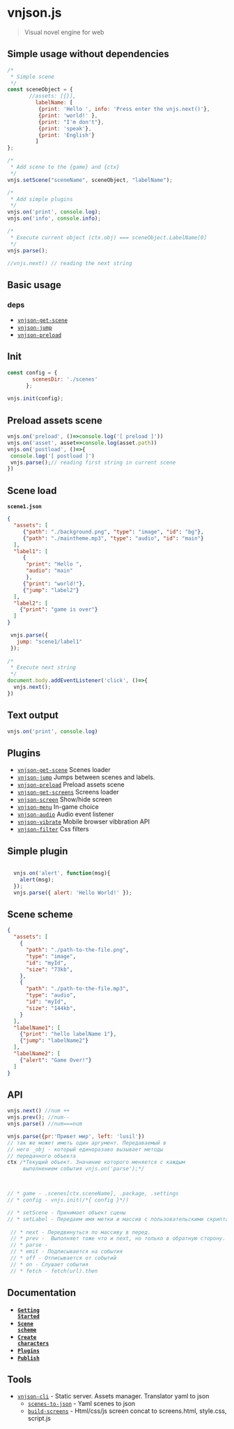 # vnjson.js
> Visual novel engine for web

## Simple usage without dependencies

```js
/*
 * Simple scene
 */
const sceneObject = {
       //assets: [{}],
         labelName: [
          {print: 'Hello ', info: 'Press enter the vnjs.next()'},
          {print: 'world!' },
          {print: "I'm don't"},
          {print: 'speak'},
          {print: 'English'}
         ]
};

/*
 * Add scene to the {game} and {ctx}
 */
vnjs.setScene("sceneName", sceneObject, "labelName");

/*
 * Add simple plugins
 */
vnjs.on('print', console.log);
vnjs.on('info', console.info);

/*
 * Execute current object (ctx.obj) === sceneObject.LabelName[0]
 */
vnjs.parse();

//vnjs.next() // reading the next string
```
## Basic usage 
### deps
- [`vnjson-get-scene`](https://github.com/vnjson/vnjson-get-scene)
- [`vnjson-jump`](https://github.com/vnjson/vnjson-jump)
- [`vnjson-preload`](https://github.com/vnjson/vnjson-preload)

## Init

```js
const config = {
        scenesDir: './scenes'
      };
      
vnjs.init(config);

```


## Preload assets scene

```js
vnjs.on('preload', ()=>console.log('[ preload ]'))
vnjs.on('asset', asset=>console.log(asset.path))
vnjs.on('postload', ()=>{
 console.log('[ postload ]')
 vnjs.parse();// reading first string in current scene
})
```
## Scene load
__`scene1.json`__

```json
{
  "assets": [
     {"path": "./background.png", "type": "image", "id": "bg"}, 
     {"path": "./maintheme.mp3", "type": "audio", "id": "main"}
  ],
  "label1": [
     {
      "print": "Hello ", 
      "audio": "main"
      },
     {"print": "world!"},
     {"jump": "label2"}
  ],
  "label2": [
    {"print": "game is over"}
  ]
}
```

```js
 vnjs.parse({
   jump: "scene1/label1"
 });
 
/*
 * Execute next string
 */ 
document.body.addEventListener('click', ()=>{
  vnjs.next(); 
}) 
```


## Text output
```js
vnjs.on('print', console.log)


```
## Plugins
- [`vnjson-get-scene`](https://github.com/vnjson/vnjson-get-scene) Scenes loader
- [`vnjson-jump`](https://github.com/vnjson/vnjson-jump) Jumps between scenes and labels. 
- [`vnjson-preload`](https://github.com/vnjson/vnjson-preload) Preload assets scene 
- [`vnjson-get-screens`](https://github.com/vnjson/vnjson-get-screens) Screens loader
- [`vnjson-screen`](https://github.com/vnjson/vnjson-screen) Show/hide screen
- [`vnjson-menu`](https://github.com/vnjson/vnjson-menu) In-game choice
- [`vnjson-audio`](https://github.com/vnjson/vnjson-audio) Audio event listener
- [`vnjson-vibrate`](https://github.com/vnjson/vnjson-vibrate) Mobile browser vibbration API
- [`vnjson-filter`](https://github.com/vnjson/vnjson-filter) Css filters


## Simple plugin

```javascript

  vnjs.on('alert', function(msg){
    alert(msg);
  });
  vnjs.parse({ alert: 'Hello World!' });

```
## Scene scheme
```json
{
  "assets": [
    {
      "path": "./path-to-the-file.png", 
      "type": "image",
      "id": "myId",
      "size": "73kb",
    },
    {
      "path": "./path-to-the-file.mp3", 
      "type": "audio",
      "id": "myId",
      "size": "144kb",
    }
  ],
  "labelName1": [
    {"print": "hello labelName 1"},
    {"jump": "labelName2"}
  ],
  "labelName2": [
    {"alert": "Game Over!"}
  ]
}
```

## API
```javascript
vnjs.next() //num ++
vnjs.prev(); //num--
vnjs.parse() //num===num

vnjs.parse({pr:'Привет мир', left: 'lusil'})
// так же может иметь один аргумент. Передаваемый в
// него _obj - который единоразаво вызывает методы
// переданного объекта
ctx /*Текущий объект. Значиние которого меняется с каждым
     выполнением события vnjs.on('parse');*/



// * game - .scenes[ctx.sceneName], .package, .settings
// * config - vnjs.init(/*{ config }*/)

// * setScene - Принимает объект сцены
// * setLabel - Передаем имя метки и массив с пользовательскими скриптами
 
 // * next - Передвинуться по массиву в перед. 
 // * prev -  Выполняет тоже что и next, но только в обратную сторону.
 // * parse - 
 // * emit - Подписывается на события
 // * off - Отписывается от событий
 // * on - Слушает события
 // * fetch - fetch(url).then

```

## Documentation
* <a href="https://github.com/vnjson/vnjson.js/blob/master/docs/Getting-Started.md"><code><b>Getting Started</b></code></a>
* <a href="https://github.com/vnjson/vnjson.js/blob/master/docs/Scene-scheme.md"><code><b>Scene scheme</b></code></a>
* <a href="https://github.com/vnjson/vnjson.js/blob/master/docs/Create-characters.md"><code><b>Create characters</b></code></a>
* <a href="https://github.com/vnjson/vnjson.js/blob/master/docs/Plugins.md"><code><b>Plugins</b></code></a>
* <a href="https://github.com/vnjson/vnjson.js/blob/master/docs/Publish.md"><code><b>Publish</b></code></a>


## Tools
- [`vnjson-cli`](https://github.com/vnjson/vnjson-cli) -  Static server. Assets manager. Translator yaml to json
  - [`scenes-to-json`](https://github.com/vnjson/scenes-to-json) - Yaml scenes to json
  - [`build-screens`](https://github.com/vnjson/build-screens) - Html/css/js screen concat to screens.html, style.css, script.js


